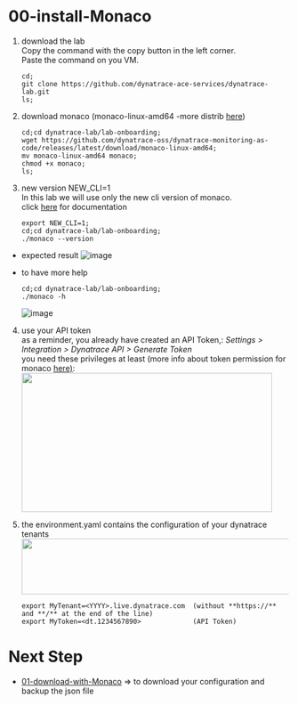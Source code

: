# 00-install-Monaco
		   
1) download the lab  
Copy the command with the copy button in the left corner.  
Paste the command on you VM.  


       cd;
       git clone https://github.com/dynatrace-ace-services/dynatrace-lab.git
       ls;

2) download monaco (monaco-linux-amd64 -more distrib [here](https://github.com/dynatrace-oss/dynatrace-monitoring-as-code/releases/))  

       cd;cd dynatrace-lab/lab-onboarding;
       wget https://github.com/dynatrace-oss/dynatrace-monitoring-as-code/releases/latest/download/monaco-linux-amd64;
       mv monaco-linux-amd64 monaco;
       chmod +x monaco;
       ls;

3) new version NEW_CLI=1   
In this lab we will use only the new cli version of monaco.  
click [here](https://github.com/dynatrace-oss/dynatrace-monitoring-as-code#experimental-new-cli) for documentation   

       export NEW_CLI=1;
       cd;cd dynatrace-lab/lab-onboarding;
       ./monaco --version

- expected result 
![image](https://user-images.githubusercontent.com/40337213/116585744-fdf60480-a918-11eb-891a-8ee23dc1a5fb.png)

- to have more help 

      cd;cd dynatrace-lab/lab-onboarding;
      ./monaco -h

  ![image](https://user-images.githubusercontent.com/40337213/116579510-bd938800-a912-11eb-9ee9-ef5b32583d59.png)

4) use your API token   
as a reminder, you already have created an API Token,:  _Settings > Integration > Dynatrace API > Generate Token_   
you need these privileges at least  (more info about token permission for monaco [here)](https://github.com/dynatrace-oss/dynatrace-monitoring-as-code#supported-configuration-types-and-token-permissions):  
    <img src="https://user-images.githubusercontent.com/40337213/115959740-ffd15980-a50d-11eb-8f03-9bffeb0b1141.png" width="450" height="250">

5) the environment.yaml contains the configuration of your dynatrace tenants     
    <img src="https://user-images.githubusercontent.com/40337213/116117875-0520d680-a6bd-11eb-9085-acce6b56b395.png" width="600" height="100">   
  
	   export MyTenant=<YYYY>.live.dynatrace.com  (without **https://** and **/** at the end of the line)
	   export MyToken=<dt.1234567890>             (API Token)

# Next Step

- [01-download-with-Monaco](/lab-onboarding/01-download-with-Monaco) => to download your configuration and backup the json file

